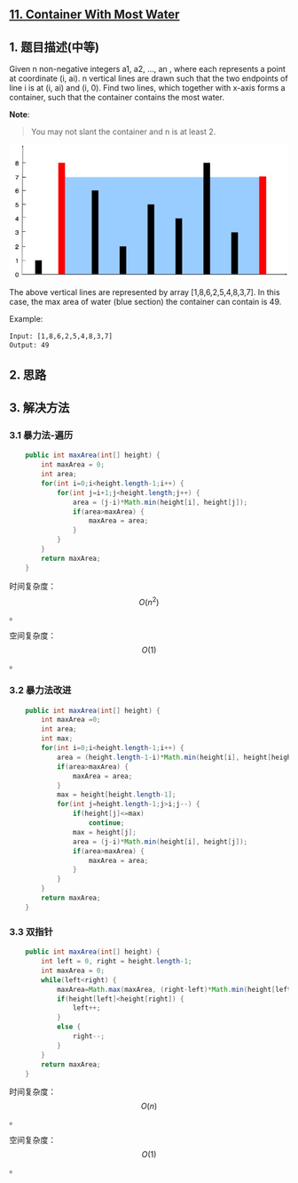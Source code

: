 ## [11. Container With Most Water](https://leetcode-cn.com/problems/container-with-most-water/)

## 1. 题目描述\(中等\)

Given n non-negative integers a1, a2, ..., an , where each represents a point at coordinate \(i, ai\). n vertical lines are drawn such that the two endpoints of line i is at \(i, ai\) and \(i, 0\). Find two lines, which together with x-axis forms a container, such that the container contains the most water.

**Note**:
>  You may not slant the container and n is at least 2.

![](/assets/001-100/011-problem-1.png)

The above vertical lines are represented by array \[1,8,6,2,5,4,8,3,7\]. In this case, the max area of water \(blue section\) the container can contain is 49.

Example:

```
Input: [1,8,6,2,5,4,8,3,7]
Output: 49
```

## 2. 思路

## 3. 解决方法

### 3.1 暴力法-遍历



```java
    public int maxArea(int[] height) {
    	int maxArea = 0;
    	int area;
    	for(int i=0;i<height.length-1;i++) {
    		for(int j=i+1;j<height.length;j++) {
    			area = (j-i)*Math.min(height[i], height[j]);
    			if(area>maxArea) {
    				maxArea = area;
    			}
    		}
    	}
        return maxArea;
    }

```

时间复杂度：$$O(n^2)$$。

空间复杂度：$$O(1)$$。

### 3.2 暴力法改进



```java
    public int maxArea(int[] height) {
    	int maxArea =0;
    	int area;
    	int max;
    	for(int i=0;i<height.length-1;i++) {
    		area = (height.length-1-i)*Math.min(height[i], height[height.length-1]);
			if(area>maxArea) {
				maxArea = area;
			}
			max = height[height.length-1];
    		for(int j=height.length-1;j>i;j--) {
    			if(height[j]<=max)
    				continue;
    			max = height[j];
    			area = (j-i)*Math.min(height[i], height[j]);
    			if(area>maxArea) {
    				maxArea = area;
    			}
    		}
    	}
        return maxArea;
    }

```

### 3.3 双指针



```java
    public int maxArea(int[] height) {
    	int left = 0, right = height.length-1;
    	int maxArea = 0;
    	while(left<right) {
    		maxArea=Math.max(maxArea, (right-left)*Math.min(height[left], height[right]));
    		if(height[left]<height[right]) {
    			left++;
    		}
    		else {
				right--;
			}
    	}
    	return maxArea;
    }

```

时间复杂度：$$O(n)$$。

空间复杂度：$$O(1)$$。









